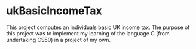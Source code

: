 # ukBasicIncomeTax
This project computes an individuals basic UK income tax.
The purpose of this project was to implement my learning of the language C (from undertaking CS50) in a project of my own.

